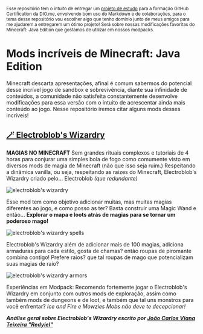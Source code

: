 <sup> Esse repositório tem o intuito de entregar um [projeto de estudo](https://github.com/alinealien/desafio-github-markdown) para a formação GitHub Certification da DIO.me, envolvendo bom uso do Markdown e de colaborações, para o tema desse repositório vou escolher algo que tenho domínio junto de meus amigos para me ajudarem a entregarem um ótimo projeto! Será sobre nossas modificações favoritas do Minecraft: Java Edition que gostamos de utilizar em nossos modpacks. </sup>

# Mods incríveis de Minecraft: Java Edition
Minecraft descarta apresentações, afinal é comum sabermos do potencial desse incrível jogo de sandbox e sobrevivência, diante sua infinidade de conteúdos, a comunidade não satisfeita constantemente desenvolve modificações para essa versão com o intuito de acrescentar ainda mais conteúdo ao jogo. Nesse repositório iremos citar alguns mods desses incríveis!

## [🪄 Electroblob's Wizardry](https://www.curseforge.com/minecraft/mc-mods/electroblobs-wizardry)
**MAGIAS NO MINECRAFT** Sem grandes rituais complexos e tutoriais de 4 horas para conjurar uma simples bola de fogo como comumente visto em diversos mods de magia de Minecraft (não que isso seja ruim.) Respeitando a dinâmica vanilla, ou seja, respeitando as raízes do Minecraft, Electroblob's Wizardry criado pelo... Electroblob _(que redundante)_ 

![electroblob's wizardry](https://github.com/user-attachments/assets/d78580cf-220a-458b-8b2f-d939313ba9d0)

Esse mod tem como objetivo adicionar muitas, mas muitas magias diferentes ao jogo, e como posso as ter? Basta construir uma Magic Wand e então... **Explorar o mapa e loots atrás de magias para se tornar um poderoso mago!** 

![electroblob's wizardry spells](https://github.com/user-attachments/assets/2fbaa533-639c-46b7-b1e4-de43f908c613)

Electroblob's Wizardry além de adicionar mais de 100 magias, adiciona armaduras para cada estilo, gosta de chamas? então roupas de piromante combina contigo! Prefere raios? que tal roupas de mago que potencializam suas magias de raio? 

![electroblob's wizardry armors](https://github.com/user-attachments/assets/527a21ec-5fbe-432c-8021-894e46f2e429)

Experiências em Modpack: Recomendo fortemente jogar o Electroblob's Wizardry em conjunto com outros mods de exploração, assim como também mods de dungeons e de loot, e também que tal uns monstros para você enfrentar? *Ice and Fire e Mowzies Mobs não deve te decepcionar!*

***Análise geral sobre Electroblob's Wizardry escrito por [João Carlos Viana Teixeira "Redyiel"](https://github.com/redyiel)***
